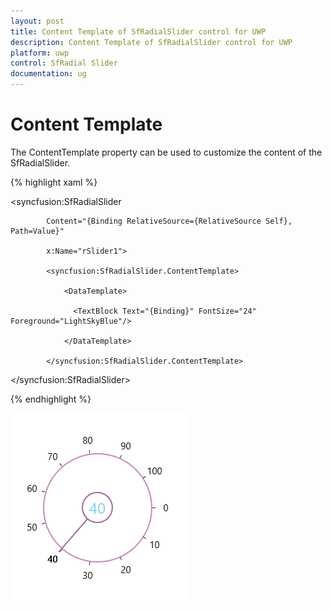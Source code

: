 ```yaml
---
layout: post
title: Content Template of SfRadialSlider control for UWP
description: Content Template of SfRadialSlider control for UWP
platform: uwp
control: SfRadial Slider 
documentation: ug
---
```


# Content Template

The ContentTemplate  property can be used to customize the content of the SfRadialSlider. 

{% highlight xaml %}

  <syncfusion:SfRadialSlider

            Content="{Binding RelativeSource={RelativeSource Self}, Path=Value}"

            x:Name="rSlider1">

            <syncfusion:SfRadialSlider.ContentTemplate>

                <DataTemplate>

                  <TextBlock Text="{Binding}" FontSize="24" Foreground="LightSkyBlue"/>

                </DataTemplate>

            </syncfusion:SfRadialSlider.ContentTemplate>

  </syncfusion:SfRadialSlider>

{% endhighlight %}

![](Concepts--and-Features_images/Concepts--and-Features_img4.png)
